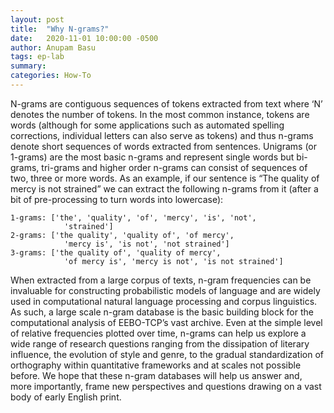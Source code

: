 ```yaml
---
layout: post
title:  "Why N-grams?"
date:   2020-11-01 10:00:00 -0500
author: Anupam Basu
tags: ep-lab
summary:
categories: How-To
---
```


N-grams are contiguous sequences of tokens extracted from text where ‘N’
denotes the number of tokens. In the most common instance, tokens are
words (although for some applications such as automated spelling
corrections, individual letters can also serve as tokens) and thus
n-grams denote short sequences of words extracted from sentences.
Unigrams (or 1-grams) are the most basic n-grams and represent single
words but bi-grams, tri-grams and higher order n-grams can consist of
sequences of two, three or more words. As an example, if our sentence is
“The quality of mercy is not strained” we can extract the following
n-grams from it (after a bit of pre-processing to turn words into
lowercase):

    1-grams: ['the', 'quality', 'of', 'mercy', 'is', 'not', 
                'strained']
    2-grams: ['the quality', 'quality of', 'of mercy', 
                'mercy is', 'is not', 'not strained']
    3-grams: ['the quality of', 'quality of mercy', 
                'of mercy is', 'mercy is not', 'is not strained']

When extracted from a large corpus of texts, n-gram frequencies can be
invaluable for constructing probabilistic models of language and are
widely used in computational natural language processing and corpus
linguistics. As such, a large scale n-gram database is the basic
building block for the computational analysis of EEBO-TCP’s vast
archive. Even at the simple level of relative frequencies plotted over
time, n-grams can help us explore a wide range of research questions
ranging from the dissipation of literary influence, the evolution of
style and genre, to the gradual standardization of orthography within
quantitative frameworks and at scales not possible before. We hope that
these n-gram databases will help us answer and, more importantly, frame
new perspectives and questions drawing on a vast body of early English
print.
